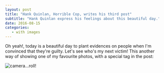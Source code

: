 ```yaml
---
layout: post
title: "Hank Quinlan, Horrible Cop, writes his third post"
subtitle: "Hank Quinlan express his feelings about this beautiful day."
date: 2016-08-15
categories:
   - with images
---
```

Oh yeah!, today is a beautiful day to plant evidences on people when I'm
convinced that they're guilty. Let's see who's my next victim! This another
way of showing one of my favourite photos, with a special tag in the post:

 ![camera...roll!]({{site.url}}/assets/188px-Touch_of_Evil_(1958)_set_1.jpg)